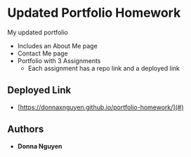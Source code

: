 # Updated Portfolio Homework
My updated portfolio
* Includes an About Me page
* Contact Me page
* Portfolio with 3 Assignments
  * Each assignment has a repo link and a deployed link



## Deployed Link
* [https://donnaxnguyen.github.io/portfolio-homework/](#)


## Authors
* **Donna Nguyen** 
